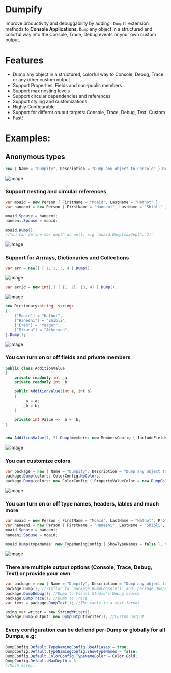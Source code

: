# Dumpify
Improve productivity and debuggability by adding `.Dump()` extension methods to **Console Applications**.
`Dump` any object in a structured and colorful way into the Console, Trace, Debug events or your own custom output.

# Features
* Dump any object in a structured, colorful way to Console, Debug, Trace or any other custom output
* Support Properties, Fields and non-public members
* Support max nesting levels
* Support circular dependencies and references
* Support styling and customizations
* Highly Configurable
* Support for differnt otuput targets: Console, Trace, Debug, Text, Custom
* Fast!

# Examples:
## Anonymous types
```csharp
new { Name = "Dumpify", Description = "Dump any object to Console" }.Dump();
```
![image](https://user-images.githubusercontent.com/8770486/232251633-5830bd48-0e45-4c89-9b26-3c678230a90a.png)


### Support nesting and circular references
```csharp
var moaid = new Person { FirstName = "Moaid", LastName = "Hathot" };
var haneeni = new Person { FirstName = "Haneeni", LastName = "Shibli" };

moaid.Spouse = haneeni;
haneeni.Spouse = moaid;

moaid.Dump();
//You can define max depth as well, e.g `moaid.Dump(maxDepth: 2)`
```
![image](https://user-images.githubusercontent.com/8770486/232251666-4cc8b734-bbf6-4be9-8111-411b9176ebcb.png)

### Support for Arrrays, Dictionaries and Collections
```csharp
var arr = new[] { 1, 2, 3, 4 }.Dump();
```
![image](https://user-images.githubusercontent.com/8770486/232251833-ef2650fe-64a3-476d-b676-4a0f73339560.png)

```csharp
var arr2d = new int[,] { {1, 2}, {3, 4} }.Dump();
```
![image](https://user-images.githubusercontent.com/8770486/230250735-66703e54-ce02-41c0-91b7-fcbee5f80ac3.png)

```csharp
new Dictionary<string, string>
{
    ["Moaid"] = "Hathot",
    ["Haneeni"] = "Shibli",
    ["Eren"] = "Yeager",
    ["Mikasa"] = "Ackerman",
}.Dump();
```
![image](https://user-images.githubusercontent.com/8770486/232251913-add4a0d8-3355-44f6-ba94-5dfbf8d8e2ac.png)


### You can turn on or off fields and private members
```csharp
public class AdditionValue
{
    private readonly int _a;
    private readonly int _b;

    public AdditionValue(int a, int b)
    {
        _a = a;
        _b = b;
    }

    private int Value => _a + _b;
}


new AdditionValue(1, 2).Dump(members: new MembersConfig { IncludeFields = true, IncludeNonPublicMembers = true });
```
![image](https://user-images.githubusercontent.com/8770486/232252840-c5b0ea4c-eae9-4dc2-bd6c-d42ee58505eb.png)



### You can customize colors
```csharp
var package = new { Name = "Dumpify", Description = "Dump any object to Console" };
package.Dump(colors: ColorConfig.NoColors);
package.Dump(colors: new ColorConfig { PropertyValueColor = new DumpColor(Color.RoyalBlue)});
```
![image](https://user-images.githubusercontent.com/8770486/232252235-18d43c3a-0b54-475a-befc-0f957777f150.png)

### You can turn on or off type names, headers, lables and much more
```csharp
var moaid = new Person { FirstName = "Moaid", LastName = "Hathot", Profession = Profession.Software };
var haneeni = new Person { FirstName = "Haneeni", LastName = "Shibli", Profession = Profession.Health };
moaid.Spouse = haneeni;
haneeni.Spouse = moaid;

moaid.Dump(typeNames: new TypeNamingConfig { ShowTypeNames = false }, tableConfig: new TableConfig { ShowTableHeaders = false });
```
![image](https://user-images.githubusercontent.com/8770486/232252319-58a98036-5a0e-4514-8d08-df6fdff5a8a7.png)


### There are multiple output options (Console, Trace, Debug, Text) or provide your own
```csharp
var package = new { Name = "Dumpify", Description = "Dump any object to Console" };
package.Dump(); //Similar to `package.DumpConsole()` and `package.Dump(output: Outputs.Console))`
package.DumpDebug(); //Dump to Visual Studio's Debug source
package.DumpTrace(); //Dump to Trace 
var text = package.DumpText(); //The table in a text format

using var writer = new StringWriter();
package.Dump(output: new DumpOutput(writer)); //Custom output
```


### Every configuration can be defiend per-Dump or globally for all Dumps, e.g:
```csharp
DumpConfig.Default.TypeNamingConfig.UseAliases = true;
DumpConfig.Default.TypeNamingConfig.ShowTypeNames = false;
DumpConfig.Default.ColorConfig.TypeNameColor = Color.Gold;
DumpConfig.Default.MaxDepth = 3;
//Much more...
```